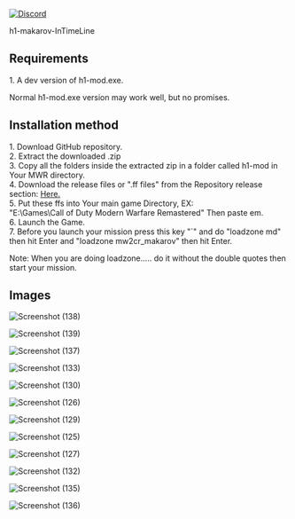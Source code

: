 <a href="https://discord.gg/CHZea8zvBG" rel="nofollow"><img src="https://camo.githubusercontent.com/59577016fabd1d32fd232283ef81c07b381c74614d75d47556307a8efb44ba60/68747470733a2f2f696d672e736869656c64732e696f2f646973636f72642f3732353035373838363935383338373339333f6c6162656c3d446973636f7264266c6f676f3d646973636f7264" alt="Discord" data-canonical-src="https://img.shields.io/discord/725057886958387393?label=Discord&amp;logo=discord" style="max-width: 100%;"></a>

h1-makarov-InTimeLine

<h2>Requirements</h2>
1. A dev version of h1-mod.exe.
<p>Normal h1-mod.exe version may work well, but no promises.</p>

<h2>Installation method</h2>
1. Download GitHub repository.<br>
2. Extract the downloaded .zip<br>
3. Copy all the folders inside the extracted zip in a folder called h1-mod in Your MWR directory.<br>
4. Download the release files or ".ff files" from the Repository release section: <a href="https://github.com/3bdulra7manAmir/h1-makarov-InTimeLine/releases">Here.</a><br>
5. Put these ffs into Your main game Directory, EX:<br>"E:\Games\Call of Duty Modern Warfare Remastered" Then paste em.<br>
6. Launch the Game.<br>
7. Before you launch your mission press this key "`" and do "loadzone md" then hit Enter and "loadzone mw2cr_makarov" then hit Enter.<br>
<p>Note: When you are doing loadzone..... do it without the double quotes then start your mission.</p>

<h2>Images</h2>

![Screenshot (138)](https://github.com/3bdulra7manAmir/h1-makarov-InTimeLine/assets/64253660/8e226398-83d5-41a5-82d2-63b95b3d777b)

![Screenshot (139)](https://github.com/3bdulra7manAmir/h1-makarov-InTimeLine/assets/64253660/1a556320-6cd3-4025-96b9-8f572ab222df)

![Screenshot (137)](https://github.com/3bdulra7manAmir/h1-makarov-InTimeLine/assets/64253660/c7516093-f884-47f1-80b1-8f5fc01d0449)

![Screenshot (133)](https://github.com/3bdulra7manAmir/h1-makarov-InTimeLine/assets/64253660/7435eef8-fc0e-4f83-a967-ac4fc0500939)

![Screenshot (130)](https://github.com/3bdulra7manAmir/h1-makarov-InTimeLine/assets/64253660/35a616a9-d242-48dd-89ae-933db3d0f56c)

![Screenshot (126)](https://github.com/3bdulra7manAmir/h1-makarov-InTimeLine/assets/64253660/274b97c0-057e-47d4-b00f-a167497321bb)

![Screenshot (129)](https://github.com/3bdulra7manAmir/h1-makarov-InTimeLine/assets/64253660/2b81b5e2-1c99-441a-9a4c-d6886e191f73)

![Screenshot (125)](https://github.com/3bdulra7manAmir/h1-makarov-InTimeLine/assets/64253660/69b1432a-e4e6-4c00-a5b4-bc0cf2becf78)

![Screenshot (127)](https://github.com/3bdulra7manAmir/h1-makarov-InTimeLine/assets/64253660/725b2b4f-b98d-462f-b49c-744e9f74d8bf)

![Screenshot (132)](https://github.com/3bdulra7manAmir/h1-makarov-InTimeLine/assets/64253660/e337e714-9f8e-41f8-95e6-41c71bb0e125)

![Screenshot (135)](https://github.com/3bdulra7manAmir/h1-makarov-InTimeLine/assets/64253660/929d43d8-0b57-4a3c-ad62-63bbb5bb153f)

![Screenshot (136)](https://github.com/3bdulra7manAmir/h1-makarov-InTimeLine/assets/64253660/aded070b-6656-46c9-b194-02dc3c273461)
